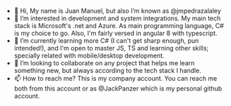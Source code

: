 - 👋 Hi, My name is Juan Manuel, but also I’m known as @jmpedrazalaley
- 👀 I’m interested in development and system integrations. My main tech stack is Microsoft's .net and Azure. As main programming language, C# is my choice to go. Also, I'm fairly versed in angular 8 with typescript.
- 🌱 I’m currently learning more C# (I can't get sharp enough, pun intended!), and I'm open to master JS, TS and learning other skills; specially related with mobile/desktop development.
- 💞️ I’m looking to collaborate on any project that helps me learn something new, but always according to the tech stack I handle.
- 📫 How to reach me? This is my company account. You can reach me both from this account or as @JackPanzer which is my personal github account.

<!---
jmpedrazalaley/jmpedrazalaley is a ✨ special ✨ repository because its `README.md` (this file) appears on your GitHub profile.
You can click the Preview link to take a look at your changes.
--->
